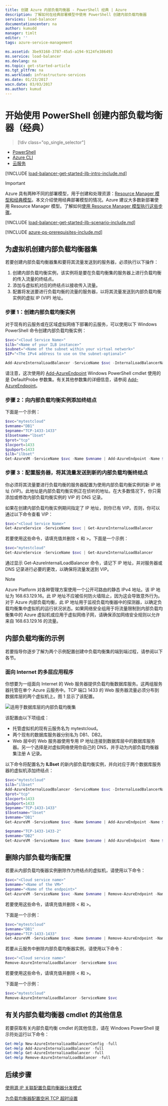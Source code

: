 ```yaml
---
title: 创建 Azure 内部负载均衡器 - PowerShell 经典 | Azure
description: 了解如何在经典部署模型中使用 PowerShell 创建内部负载均衡器
services: load-balancer
documentationcenter: na
author: kumudd
manager: timlt
editor: ''
tags: azure-service-management

ms.assetid: 3be93168-3787-45a5-a194-9124fe386493
ms.service: load-balancer
ms.devlang: na
ms.topic: get-started-article
ms.tgt_pltfrm: na
ms.workload: infrastructure-services
ms.date: 01/23/2017
wacn.date: 03/03/2017
ms.author: kumud
---
```


# 开始使用 PowerShell 创建内部负载均衡器（经典）
> [!div class="op_single_selector"]
- [PowerShell](./load-balancer-get-started-ilb-classic-ps.md)
- [Azure CLI](./load-balancer-get-started-ilb-classic-cli.md)
- [云服务](./load-balancer-get-started-ilb-classic-cloud.md)

[!INCLUDE [load-balancer-get-started-ilb-intro-include.md](../../includes/load-balancer-get-started-ilb-intro-include.md)]

> [!IMPORTANT]
Azure 具有两种不同的部署模型，用于创建和处理资源：[Resource Manager 模型和经典模型](../azure-resource-manager/resource-manager-deployment-model.md)。本文介绍使用经典部署模型的情况。Azure 建议大多数新部署使用 Resource Manager 模型。了解如何[使用 Resource Manager 模型执行这些步骤](./load-balancer-get-started-ilb-arm-ps.md)。

[!INCLUDE [load-balancer-get-started-ilb-scenario-include.md](../../includes/load-balancer-get-started-ilb-scenario-include.md)]

[!INCLUDE [azure-ps-prerequisites-include.md](../../includes/azure-ps-prerequisites-include.md)]

## 为虚拟机创建内部负载均衡器集

若要创建内部负载均衡器集和要将其流量发送到的服务器，必须执行以下操作：

1. 创建内部负载均衡实例，该实例将是要在负载均衡集的服务器上进行负载均衡的传入流量的终结点。
2. 添加与虚拟机对应的终结点以接收传入流量。
3. 配置将发送要进行负载均衡的流量的服务器，以将其流量发送到内部负载均衡实例的虚拟 IP (VIP) 地址。

### 步骤 1：创建内部负载均衡实例

对于现有的云服务或在区域虚拟网络下部署的云服务，可以使用以下 Windows PowerShell 命令创建内部负载均衡实例：

```powershell
$svc="<Cloud Service Name>"
$ilb="<Name of your ILB instance>"
$subnet="<Name of the subnet within your virtual network>"
$IP="<The IPv4 address to use on the subnet-optional>"

Add-AzureInternalLoadBalancer -ServiceName $svc -InternalLoadBalancerName $ilb -SubnetName $subnet -StaticVNetIPAddress $IP
```

请注意，这次使用的 [Add-AzureEndpoint](https://msdn.microsoft.com/zh-cn/library/dn495300.aspx) Windows PowerShell cmdlet 使用的是 DefaultProbe 参数集。有关其他参数集的详细信息，请参阅 [Add-AzureEndpoint](https://msdn.microsoft.com/zh-cn/library/dn495300.aspx)。

### 步骤 2：向内部负载均衡实例添加终结点

下面是一个示例：

```powershell
$svc="mytestcloud"
$vmname="DB1"
$epname="TCP-1433-1433"
$lbsetname="lbset"
$prot="tcp"
$locport=1433
$pubport=1433
$ilb="ilbset"
Get-AzureVM -ServiceName $svc -Name $vmname | Add-AzureEndpoint -Name $epname -Lbset $lbsetname -Protocol $prot -LocalPort $locport -PublicPort $pubport -DefaultProbe -InternalLoadBalancerName $ilb | Update-AzureVM
```

### 步骤 3：配置服务器，将其流量发送到新的内部负载均衡终结点

你必须将其流量要进行负载均衡的服务器配置为使用内部负载均衡实例的新 IP 地址 (VIP)。此地址是内部负载均衡实例正在侦听的地址。在大多数情况下，你只需添加或修改内部负载均衡实例的 VIP 的 DNS 记录。

如果在创建内部负载均衡实例期间指定了 IP 地址，则你已有 VIP。否则，你可以通过以下命令查看 VIP：

```powershell
$svc="<Cloud Service Name>"
Get-AzureService -ServiceName $svc | Get-AzureInternalLoadBalancer
```

若要使用这些命令，请填充值并删除 < 和 >。下面是一个示例：

```powershell
$svc="mytestcloud"
Get-AzureService -ServiceName $svc | Get-AzureInternalLoadBalancer
```

通过显示 Get-AzureInternalLoadBalancer 命令，请记下 IP 地址，并对服务器或 DNS 记录进行必要的更改，以确保将流量发送到 VIP。

> [!NOTE]
Azure Platform 对各种管理方案使用一个公开可路由的静态 IPv4 地址。该 IP 地址为 168.63.129.16。此 IP 地址不应被任何防火墙阻止，因为这会导致意外行为。对于 Azure 内部负载均衡，此 IP 地址用于监视负载均衡器中的探测器，以确定负载均衡集中虚拟机的运行状况状态。如果网络安全组用于将流量限制到内部负载均衡集中的 Azure 虚拟机或应用于虚拟网络子网，请确保添加网络安全规则以允许来自 168.63.129.16 的流量。

## 内部负载均衡的示例

若要指导你逐步了解为两个示例配置创建中负载均衡集的端到端过程，请参阅以下各节。

### 面向 Internet 的多层应用程序

你想要为一组面向 Internet 的 Web 服务器提供负载均衡数据库服务。这两组服务器托管在单个 Azure 云服务中。TCP 端口 1433 的 Web 服务器流量必须分布到数据库层的两个虚拟机上。图 1 显示了该配置。

![适用于数据库层的内部负载均衡集](./media/load-balancer-internal-getstarted/IC736321.png)

该配置由以下项组成：

* 托管虚拟机的现有云服务名为 mytestcloud。
* 两个现有的数据库服务器分别名为 DB1、DB2。
* Web 层中的 Web 服务器使用专用 IP 地址连接到数据库层中的数据库服务器。另一个选择是对虚拟网络使用你自己的 DNS，并手动为内部负载均衡器集注册 A 记录。

以下命令将配置名为 **ILBset** 的新内部负载均衡实例，并向对应于两个数据库服务器的虚拟机添加终结点：

```powershell
$svc="mytestcloud"
$ilb="ilbset"
Add-AzureInternalLoadBalancer -ServiceName $svc -InternalLoadBalancerName $ilb
$prot="tcp"
$locport=1433
$pubport=1433
$epname="TCP-1433-1433"
$lbsetname="lbset"
$vmname="DB1"
Get-AzureVM -ServiceName $svc -Name $vmname | Add-AzureEndpoint -Name $epname -LbSetName $lbsetname -Protocol $prot -LocalPort $locport -PublicPort $pubport -DefaultProbe -InternalLoadBalancerName $ilb | Update-AzureVM

$epname="TCP-1433-1433-2"
$vmname="DB2"
Get-AzureVM -ServiceName $svc -Name $vmname | Add-AzureEndpoint -Name $epname -LbSetName $lbsetname -Protocol $prot -LocalPort $locport -PublicPort $pubport -DefaultProbe -InternalLoadBalancerName $ilb | Update-AzureVM
```

## 删除内部负载均衡配置

若要从内部负载均衡器实例删除作为终结点的虚拟机，请使用以下命令：

```powershell
$svc="<Cloud service name>"
$vmname="<Name of the VM>"
$epname="<Name of the endpoint>"
Get-AzureVM -ServiceName $svc -Name $vmname | Remove-AzureEndpoint -Name $epname | Update-AzureVM
```

若要使用这些命令，请填充值并删除 < 和 >。

下面是一个示例：

```powershell
$svc="mytestcloud"
$vmname="DB1"
$epname="TCP-1433-1433"
Get-AzureVM -ServiceName $svc -Name $vmname | Remove-AzureEndpoint -Name $epname | Update-AzureVM
```

若要从云服务中删除内部负载均衡器实例，请使用以下命令：

```powershell
$svc="<Cloud service name>"
Remove-AzureInternalLoadBalancer -ServiceName $svc
```

若要使用这些命令，请填充值并删除 < 和 >。

下面是一个示例：

```powershell
$svc="mytestcloud"
Remove-AzureInternalLoadBalancer -ServiceName $svc
```

## 有关内部负载均衡器 cmdlet 的其他信息

若要获取有关内部负载均衡 cmdlet 的其他信息，请在 Windows PowerShell 提示符处运行以下命令：

```powershell
Get-Help New-AzureInternalLoadBalancerConfig -full
Get-Help Add-AzureInternalLoadBalancer -full
Get-Help Get-AzureInternalLoadbalancer -full
Get-Help Remove-AzureInternalLoadBalancer -full
```

## 后续步骤

[使用源 IP 关联配置负载均衡器分发模式](./load-balancer-distribution-mode.md)

[为负载均衡器配置空闲 TCP 超时设置](./load-balancer-tcp-idle-timeout.md)

<!---HONumber=Mooncake_0227_2017-->
<!--Update_Description: update meta properties; wording update -->